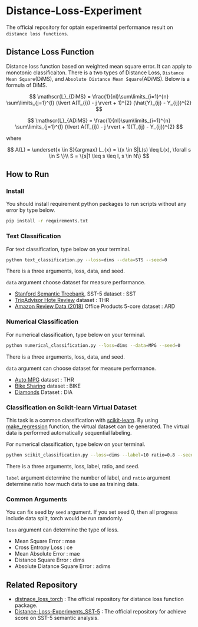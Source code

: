 # Distance-Loss-Experiment
The official repository for optain experimental performance result on `distance loss functions`.

## Distance Loss Function
Distance loss function based on weighted mean square error. It can apply to monotonic classificaiton. There is a two types of Distance Loss, `Distance Mean Square`(DiMS), and `Absolute Distance Mean Square`(ADiMS). Below is a formula of DiMS.

$$
\mathscr{L}_{DiMS} = \frac{1}{nl}\sum\limits_{i=1}^{n} \sum\limits_{j=1}^{l} (\lvert A(T_{i}) - j \rvert + 1)^{2} (\hat{Y}_{ij} - Y_{ij})^{2}
$$

$$
\mathscr{L}_{ADiMS} = \frac{1}{nl}\sum\limits_{i=1}^{n} \sum\limits_{j=1}^{l} (\lvert A(T_{i}) - j \rvert + 1)(T_{ij} - Y_{ij})^{2}
$$

where

$$
A(L) = \underset{x \in S}{argmax} L_{x} = \{x \in S|L(s) \leq L(x), \forall s \in S \}\\
S = \{s|1 \leq s \leq l, s \in N\}
$$

## How to Run

### Install
You should install requirement python packages to run scripts without any error by type below.
```bash
pip install -r requirements.txt
```

### Text Classification
For text classification, type below on your terminal.
```bash
python text_classification.py --loss=dims --data=STS --seed=0
```
There is a three arguments, loss, data, and seed.

`data` argument choose dataset for measure performance.
- [Stanford Semantic Treebank](https://nlp.stanford.edu/sentiment/), SST-5 dataset : SST
- [TripAdvisor Hote Review](https://www.cs.cmu.edu/~jiweil/html/hotel-review.html) dataset : THR
- [Amazon Review Data (2018)](https://nijianmo.github.io/amazon/) Office Products 5-core dataset : ARD 

### Numerical Classification
For numerical classification, type below on your terminal.
```bash
python numerical_classification.py --loss=dims --data=MPG --seed=0
```
There is a three arguments, loss, data, and seed.

`data` argument can choose dataset for measure performance.
- [Auto MPG](https://www.kaggle.com/datasets/uciml/autompg-dataset) dataset : THR
- [Bike Sharing](https://archive.ics.uci.edu/dataset/275/bike+sharing+dataset) dataset : BIKE
- [Diamonds](https://www.openml.org/search?type=data&sort=runs&id=42225&status=active) Dataset : DIA

### Classification on Scikit-learn Virtual Dataset
This task is a common classification with [scikit-learn](https://scikit-learn.org/stable/). By using [make_regression](https://scikit-learn.org/stable/modules/generated/sklearn.datasets.make_regression.html#sklearn.datasets.make_regression) function, the virtual dataset can be generated. The virtual data is performed automatically sequential labeling.

For numerical classification, type below on your terminal.
```bash
python scikit_classification.py --loss=dims --label=10 ratio=0.8 --seed=0
```
There is a three arguments, loss, label, ratio, and seed.

`label` argument determine the number of label, and `ratio` argument determine ratio how much data to use as training data.


### Common Arguments
You can fix seed by `seed` argument. If you set seed 0, then all progress include data split, torch would be run ramdomly.

`loss` argument can determine the type of loss.
- Mean Square Error : mse
- Cross Entropy Loss : ce
- Mean Absolute Error : mae
- Distance Square Error : dims
- Absolute Diatance Square Error : adims

## Related Repository
- [distnace_loss_torch](https://github.com/9tailwolf/distance_loss_torch) : The official repository for distance loss function package.
- [Distance-Loss-Experiments_SST-5](https://github.com/9tailwolf/Distance-Loss-Experiment_SST-5) : The official repository for achieve score on SST-5 semantic analysis. 